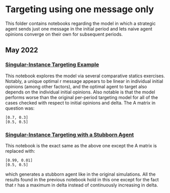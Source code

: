 # Targeting using one message only

This folder contains notebooks regarding the model in which a strategic agent sends just one message in the initial period and lets naive agent opinions converge on their own for subsequent periods.

## May 2022

### [Singular-Instance Targeting Example](https://github.com/jbrightuniverse/strategic_influencer_of_naive_agents/blob/main/instance_targeting/instance_targeting.ipynb) 
This notebook explores the model via several comparative statics exercises. Notably, a unique optimal r message appears to be linear in individual initial opinions (among other factors), and the optimal agent to target also depends on the individual initial opinions. Also notable is that the model performs worse than the original per-period targeting model for all of the cases checked with respect to initial opinions and delta. The A matrix in question was:
```
[0.7, 0.3]
[0.5, 0.5]
```

### [Singular-Instance Targeting with a Stubborn Agent](https://github.com/jbrightuniverse/strategic_influencer_of_naive_agents/blob/main/instance_targeting/instance_targeting_stubborn.ipynb)
This notebook is the exact same as the above one except the A matrix is replaced with:
```
[0.99, 0.01]
[0.5, 0.5]
```
which generates a stubborn agent like in the original simulations. All the results found in the previous notebook hold in this one except for the fact that r has a maximum in delta instead of continuously increasing in delta.
